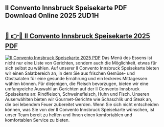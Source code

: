 ## Il Convento Innsbruck Speisekarte PDF Download Online 2025 2UD1H

# <h2><a href="http://gc8u5uu.nevu.top/?p=Il+Convento+Innsbruck+Speisekarte">🔗 👉🔴 Il Convento Innsbruck Speisekarte 2025 PDF</a></h2>

[![Il Convento Innsbruck Speisekarte 2025 PDF](https://i.imgur.com/dBaPXMq.png)](http://gc8u5uu.nevu.top/?p=Il+Convento+Innsbruck+Speisekarte)
Das Menü des Essens ist nicht nur eine Liste von Gerichten, sondern auch die Möglichkeit, etwas für sich selbst zu wählen. Auf unserer Il Convento Innsbruck Speisekarte bieten wir einen Salatbereich an, in dem Sie aus frischen Gemüse- und Obstsalaten für eine gesunde Ernährung und ein leckeres Mittagessen wählen können. Für diejenigen, die Fleisch bevorzugen, bieten wir eine umfangreiche Auswahl an Gerichten auf der Il Convento Innsbruck Speisekarte an: Rindfleisch, Schweinefleisch, Huhn und Fisch. Unseren Auserwählten bieten wir Gourmet-Gerichte wie Schaschlik und Steak an, die bei lebendem Feuer zubereitet werden. Wenn Sie sich nicht entscheiden können, was Sie von der Il Convento Innsbruck Speisekarte wünschen, ist unser Team bereit zu helfen und Ihnen einen komfortablen und komfortablen Service zu bieten.
